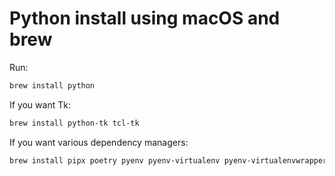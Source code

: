 # Python install using macOS and brew

Run:

```sh
brew install python
```

If you want Tk:

```sh
brew install python-tk tcl-tk
```

If you want various dependency managers:

```sh
brew install pipx poetry pyenv pyenv-virtualenv pyenv-virtualenvwrapper 
```
